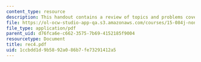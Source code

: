 ```yaml
---
content_type: resource
description: This handout contains a review of topics and problems covered in class.
file: https://ol-ocw-studio-app-qa.s3.amazonaws.com/courses/15-084j-nonlinear-programming-spring-2004/1ccbdd1d9b5892a086b7fe73291412a5_rec4.pdf
file_type: application/pdf
parent_uid: d76fca6e-c662-3575-7b69-4152185f9004
resourcetype: Document
title: rec4.pdf
uid: 1ccbdd1d-9b58-92a0-86b7-fe73291412a5
---
```

